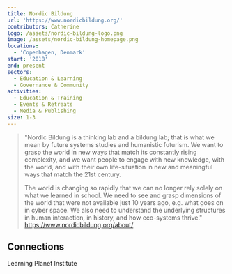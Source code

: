 ```yaml
---
title: Nordic Bildung
url: 'https://www.nordicbildung.org/'
contributors: Catherine
logo: /assets/nordic-bildung-logo.png
image: /assets/nordic-bildung-homepage.png
locations:
  - 'Copenhagen, Denmark'
start: '2018'
end: present
sectors:
  - Education & Learning
  - Governance & Community
activities:
  - Education & Training
  - Events & Retreats
  - Media & Publishing
size: 1-3
---
```

> "Nordic Bildung is a thinking lab and a bildung lab; that is what we mean by future systems studies and humanistic futurism. We want to grasp the world in new ways that match its constantly rising complexity, and we want people to engage with new knowledge, with the world, and with their own life-situation in new and meaningful ways that match the 21st century.
> 
> The world is changing so rapidly that we can no longer rely solely on what we learned in school. We need to see and grasp dimensions of the world that were not available just 10 years ago, e.g. what goes on in cyber space. We also need to understand the underlying structures in human interaction, in history, and how eco-systems thrive."
> https://www.nordicbildung.org/about/ 

## Connections

Learning Planet Institute
